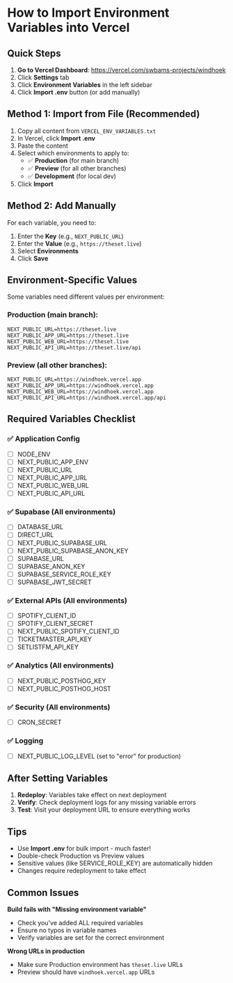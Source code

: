 # How to Import Environment Variables into Vercel

## Quick Steps

1. **Go to Vercel Dashboard**: https://vercel.com/swbams-projects/windhoek
2. Click **Settings** tab
3. Click **Environment Variables** in the left sidebar
4. Click **Import .env** button (or add manually)

## Method 1: Import from File (Recommended)

1. Copy all content from `VERCEL_ENV_VARIABLES.txt`
2. In Vercel, click **Import .env**
3. Paste the content
4. Select which environments to apply to:
   - ✅ **Production** (for main branch)
   - ✅ **Preview** (for all other branches)
   - ✅ **Development** (for local dev)
5. Click **Import**

## Method 2: Add Manually

For each variable, you need to:
1. Enter the **Key** (e.g., `NEXT_PUBLIC_URL`)
2. Enter the **Value** (e.g., `https://theset.live`)
3. Select **Environments**
4. Click **Save**

## Environment-Specific Values

Some variables need different values per environment:

### Production (main branch):
```
NEXT_PUBLIC_URL=https://theset.live
NEXT_PUBLIC_APP_URL=https://theset.live
NEXT_PUBLIC_WEB_URL=https://theset.live
NEXT_PUBLIC_API_URL=https://theset.live/api
```

### Preview (all other branches):
```
NEXT_PUBLIC_URL=https://windhoek.vercel.app
NEXT_PUBLIC_APP_URL=https://windhoek.vercel.app
NEXT_PUBLIC_WEB_URL=https://windhoek.vercel.app
NEXT_PUBLIC_API_URL=https://windhoek.vercel.app/api
```

## Required Variables Checklist

### ✅ Application Config
- [ ] NODE_ENV
- [ ] NEXT_PUBLIC_APP_ENV
- [ ] NEXT_PUBLIC_URL
- [ ] NEXT_PUBLIC_APP_URL
- [ ] NEXT_PUBLIC_WEB_URL
- [ ] NEXT_PUBLIC_API_URL

### ✅ Supabase (All environments)
- [ ] DATABASE_URL
- [ ] DIRECT_URL
- [ ] NEXT_PUBLIC_SUPABASE_URL
- [ ] NEXT_PUBLIC_SUPABASE_ANON_KEY
- [ ] SUPABASE_URL
- [ ] SUPABASE_ANON_KEY
- [ ] SUPABASE_SERVICE_ROLE_KEY
- [ ] SUPABASE_JWT_SECRET

### ✅ External APIs (All environments)
- [ ] SPOTIFY_CLIENT_ID
- [ ] SPOTIFY_CLIENT_SECRET
- [ ] NEXT_PUBLIC_SPOTIFY_CLIENT_ID
- [ ] TICKETMASTER_API_KEY
- [ ] SETLISTFM_API_KEY

### ✅ Analytics (All environments)
- [ ] NEXT_PUBLIC_POSTHOG_KEY
- [ ] NEXT_PUBLIC_POSTHOG_HOST

### ✅ Security (All environments)
- [ ] CRON_SECRET

### ✅ Logging
- [ ] NEXT_PUBLIC_LOG_LEVEL (set to "error" for production)

## After Setting Variables

1. **Redeploy**: Variables take effect on next deployment
2. **Verify**: Check deployment logs for any missing variable errors
3. **Test**: Visit your deployment URL to ensure everything works

## Tips

- Use **Import .env** for bulk import - much faster!
- Double-check Production vs Preview values
- Sensitive values (like SERVICE_ROLE_KEY) are automatically hidden
- Changes require redeployment to take effect

## Common Issues

**Build fails with "Missing environment variable"**
- Check you've added ALL required variables
- Ensure no typos in variable names
- Verify variables are set for the correct environment

**Wrong URLs in production**
- Make sure Production environment has `theset.live` URLs
- Preview should have `windhoek.vercel.app` URLs